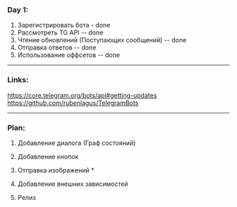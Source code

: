 ### Day 1:


1. Зарегистрировать бота - done
2. Рассмотреть TG API -- done
3. Чтение обновлений (Поступающих сообщений) -- done
4. Отправка ответов -- done
5. Использование оффсетов -- done

-------------------

### Links:

https://core.telegram.org/bots/api#getting-updates
https://github.com/rubenlagus/TelegramBots


-------------------

### Plan:

1. Добавление диалога (Граф состояний)
2. Добавление кнопок
3. Отправка изображений *

4. Добавление внешних зависимостей
5. Релиз